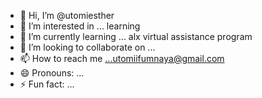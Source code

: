 - 👋 Hi, I’m @utomiesther
- 👀 I’m interested in ... learning
- 🌱 I’m currently learning ... alx virtual assistance program
- 💞️ I’m looking to collaborate on ...
- 📫 How to reach me ...utomiifumnaya@gmail.com
- 😄 Pronouns: ...
- ⚡ Fun fact: ...

<!---
utomiesther/utomiesther is a ✨ special ✨ repository because its `README.md` (this file) appears on your GitHub profile.
You can click the Preview link to take a look at your changes.
--->

